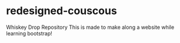 # redesigned-couscous
Whiskey Drop Repository
This is made to make along a website while learning bootstrap!